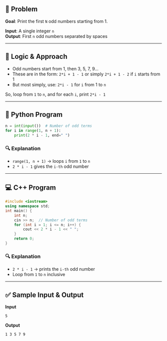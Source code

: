 ## 🧠 Problem

**Goal**: Print the first `N` odd numbers starting from 1.

**Input**: A single integer `n`  
**Output**: First `n` odd numbers separated by spaces

---

## 🧮 Logic & Approach

- Odd numbers start from 1, then 3, 5, 7, 9...
- These are in the form: `2*i + 1 - 1` or simply `2*i + 1 - 2` if `i` starts from 1
- But most simply, use: `2*i - 1` for `i` from 1 to `n`

So, loop from `1` to `n`, and for each `i`, print `2*i - 1`

---

## 🐍 Python Program

```python
n = int(input())  # Number of odd terms 
for i in range(1, n + 1):     
	print(2 * i - 1, end=" ")
```

### 🔍 Explanation

- `range(1, n + 1)` → loops `i` from `1` to `n`
- `2 * i - 1` gives the `i-th` odd number

---

## 💻 C++ Program

```c++
#include <iostream> 
using namespace std;  
int main() {     
	int n;     
	cin >> n;  // Number of odd terms     
	for (int i = 1; i <= n; i++) {         
		cout << 2 * i - 1 << " ";     
	}     
	return 0; 
}
```

### 🔍 Explanation

- `2 * i - 1` → prints the `i-th` odd number
- Loop from `1` to `n` inclusive

---

## ✅ Sample Input & Output

**Input**

```
5
```

**Output**

```
1 3 5 7 9
```